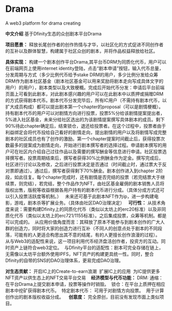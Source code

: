 # Drama
A web3 platform for drama creating

**中文介绍**
基于Dfinity生态的众创剧本平台Drama
  
**项目愿景：**
释放长尾创作者的创作热情与才华，以社区化的方式促进不同创作者的互补以及群体智慧，构建属于社区众创的剧本，并将作品权益释放给社区。

**具体实现：**
构建一个剧本创作平台Drama,其平台币DRM为同质化代币，用户可以在前端网页上使用internet identity登陆，点击“剧本申请”按钮，输入代币总量，分发周期与方式（多少比例代币给予stake DRM的用户，多少比例分发给众筹DRM作为剧本社区基金（剧本社区基金可以用来奖励将剧本走向写成具体文字的用户）的用户），剧本类型以及大致梗概。完成后开始代币分发：申请后平台前端页面上可看到此剧本，对此剧本感兴趣的用户可以在此剧本中以质押或捐赠DRM的方式获得剧本代币。剧本代币分发完毕后，所有IC用户（不需持有剧本代币，以扩大成员构成）都可以提出剧本第一个chapter的proposal（可以是剧情梗概）。持有剧本代币的用户可以对剧情方向进行投票，投票5%分给该剧情提案提出者，5%进入社区基金，未来分给社区选出的为该剧情提案撰写具体剧本的成员。剩下90%待此chapter确定后，结束锁仓，退还给投票者。在这个过程中，投票者由于利益绑定会将代币投给自己看好的剧情走向，提出剧情的用户以及将剧情写成完整剧本的社区成员也有了创作的激励。第一个chapter提案时间截止后，获得投票次数最多的提案成为剧情走向，开始进行剧本撰写者的选择过程。申请剧本撰写的用户可在社区内介绍自己过往作品以及需要的撰写酬金等信息进行申请。社区投票选择撰写者。投票周期结束后，撰写者获得30%比例酬金作为定金。撰写完成后，社区进行讨论以及修改，之后进行投票决定是否通过（时间截止时，通过票大于反对票即通过）。通过后，撰写者获得剩下70%酬金。剧本创作进入到chapter 2阶段，如此往复。每个chapter完成时，还有剧情是否完结的投票（若完结票大于继续票，则完结），若完结，整个作品作为NFT，由社区基金雇佣的剧本销售人员将版权出售，版税等收益根据各用户持有的剧本代币进行分成。（具体分成方式还可以引入投票活跃度等机制。）
 
未来还可基于此剧本NFT作为ip，进一步构建电影，游戏，剧本杀等扩展业务。（具体由社区DAO治理决定）
 
**可行性：**
从技术角度来说：需要构建Dfinity上的同质化代币（类似以太坊上的erc20标准）以及非同质化代币（类似以太坊上的erc721/1155标准）。之后集成投票，众筹等机制。都是可以完成的。 
从应用价值角度而言：其释放了原本不能参与到剧本创作的广大人群的创造力，同时将大家的创造力进行互补（不同人的创意点处于剧本的不同段落，可能有的人更适合构思出其不意的结尾，有的人更擅长创作浪漫的过程）。 
从与Web3的适配性来说，这一项目利用代币经济盘活创作者，投资方的互动。同时资产上链符合web3定位。 
与Dfinity平台的适配性：剧本可完全存储在链上，无需像以太坊平台额外使用IPFS，NFT资产的构建更具统一性。同时，整合Dfinity的自带的SNS的DAO治理体系，更易完成DAO治理。 
   
   
   
**对生态贡献：**
开启IC上的Create-to-earn浪潮 
扩展IC上的应用 
为IC提供更多NFT资产以供生态上的NFT交易平台交易 
 
**经济模型与代币功能：**
DRM: 
通缩：在平台Drama上提交剧本申请，投票等操作时销毁。 
锁仓：在平台上质押在相应剧本中挖矿获得剧本代币。 
特定剧本代币：
可用于对剧情方向投票。 
用于计算创作出的剧本版权收益分成。 
 
**创意度：**
完全原创，目前没有发现市面上类似项目。
